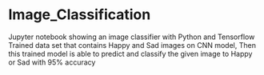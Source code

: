 # Image_Classification
Jupyter notebook showing an image classifier with Python and Tensorflow
Trained data set that contains Happy and Sad images on CNN model,
Then this trained model is able to predict and classify the given image to Happy or Sad with 95% accuracy 
